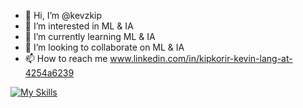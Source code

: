 - 👋 Hi, I’m @kevzkip
- 👀 I’m interested in ML & IA
- 🌱 I’m currently learning ML & IA
- 💞️ I’m looking to collaborate on ML & IA
- 📫 How to reach me www.linkedin.com/in/kipkorir-kevin-lang-at-4254a6239

 
[![My Skills](https://skillicons.dev/icons?i=py,js,html,css)](https://skillicons.dev)

<!---
kevzkip/kevzkip is a ✨ special ✨ repository because its `README.md` (this file) appears on your GitHub profile.
You can click the Preview link to take a look at your changes.
--->
